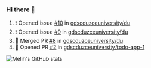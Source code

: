 ### Hi there 👋

<!--START_SECTION:activity-->
1. ❗ Opened issue [#10](https://github.com/gdscduzceuniversity/du/issues/10) in [gdscduzceuniversity/du](https://github.com/gdscduzceuniversity/du)
2. ❗ Opened issue [#9](https://github.com/gdscduzceuniversity/du/issues/9) in [gdscduzceuniversity/du](https://github.com/gdscduzceuniversity/du)
3. 🎉 Merged PR [#8](https://github.com/gdscduzceuniversity/du/pull/8) in [gdscduzceuniversity/du](https://github.com/gdscduzceuniversity/du)
4. 💪 Opened PR [#2](https://github.com/gdscduzceuniversity/todo-app-1/pull/2) in [gdscduzceuniversity/todo-app-1](https://github.com/gdscduzceuniversity/todo-app-1)
<!--END_SECTION:activity-->

<p align="left">
 <img src="https://github-readme-stats.vercel.app/api?username=MelihEmreGuler&show_icons=true&theme=merko" alt="Melih's GitHub stats"/>
</p>